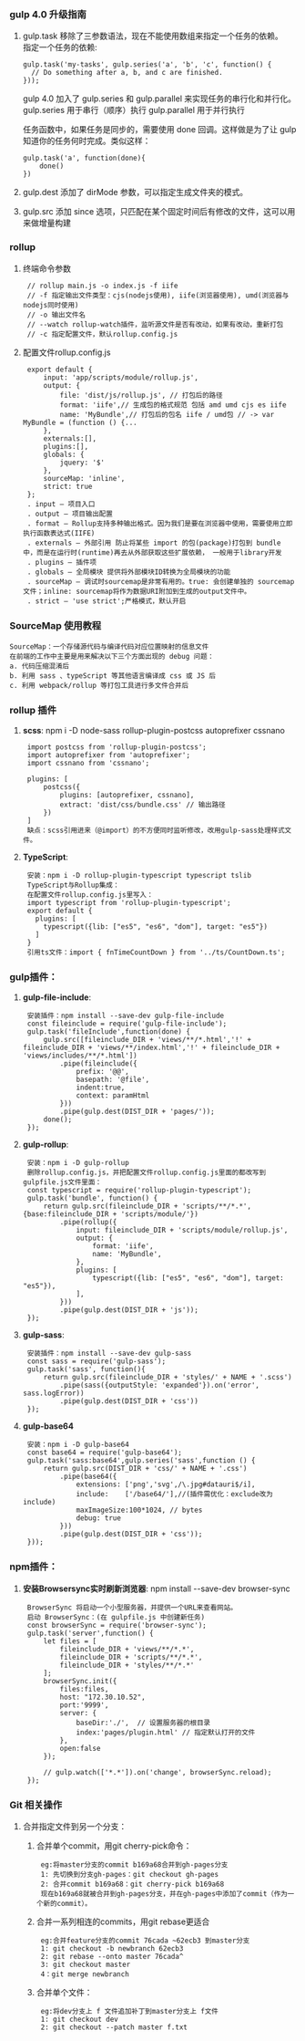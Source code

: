 
### gulp 4.0 升级指南
1.  gulp.task 移除了三参数语法，现在不能使用数组来指定一个任务的依赖。    
    指定一个任务的依赖:    
            
        gulp.task('my-tasks', gulp.series('a', 'b', 'c', function() {
          // Do something after a, b, and c are finished.
        }));

    gulp 4.0 加入了 gulp.series 和 gulp.parallel 来实现任务的串行化和并行化。
    gulp.series 用于串行（顺序）执行
    gulp.parallel 用于并行执行    
    
    任务函数中，如果任务是同步的，需要使用 done 回调。这样做是为了让 gulp 知道你的任务何时完成。类似这样：                

        gulp.task('a', function(done){
            done()
        })
        
1. gulp.dest 添加了 dirMode 参数，可以指定生成文件夹的模式。
1. gulp.src 添加 since 选项，只匹配在某个固定时间后有修改的文件，这可以用来做增量构建


### rollup
1. 终端命令参数

        // rollup main.js -o index.js -f iife
        // -f 指定输出文件类型：cjs(nodejs使用), iife(浏览器使用), umd(浏览器与nodejs同时使用)
        // -o 输出文件名
        // --watch rollup-watch插件，监听源文件是否有改动，如果有改动，重新打包
        // -c 指定配置文件，默认rollup.config.js

1. 配置文件rollup.config.js

        export default {
            input: 'app/scripts/module/rollup.js',
            output: {
                file: 'dist/js/rollup.js', // 打包后的路径
                format: 'iife',// 生成包的格式规范 包括 amd umd cjs es iife
                name: 'MyBundle',// 打包后的包名 iife / umd包 // -> var MyBundle = (function () {...
            },
            externals:[],
            plugins:[],
            globals: { 
                jquery: '$'
            },
            sourceMap: 'inline',
            strict: true
        };
        . input — 项目入口
        . output — 项目输出配置    
        . format — Rollup支持多种输出格式。因为我们是要在浏览器中使用，需要使用立即执行函数表达式(IIFE)  
        . externals — 外部引用 防止将某些 import 的包(package)打包到 bundle 中，而是在运行时(runtime)再去从外部获取这些扩展依赖， 一般用于library开发
        . plugins — 插件项
        . globals — 全局模块 提供将外部模块ID转换为全局模块的功能
        . sourceMap — 调试时sourcemap是非常有用的。true: 会创建单独的 sourcemap 文件；inline: sourcemap将作为数据URI附加到生成的output文件中。
        . strict — 'use strict';严格模式，默认开启
    
    
### SourceMap 使用教程    

    SourceMap：一个存储源代码与编译代码对应位置映射的信息文件    
    在前端的工作中主要是用来解决以下三个方面出现的 debug 问题：
    a. 代码压缩混淆后
    b. 利用 sass 、typeScript 等其他语言编译成 css 或 JS 后
    c. 利用 webpack/rollup 等打包工具进行多文件合并后
    
    
### rollup 插件
1. **scss**: npm i -D node-sass rollup-plugin-postcss autoprefixer cssnano 

        import postcss from 'rollup-plugin-postcss';
        import autoprefixer from 'autoprefixer';
        import cssnano from 'cssnano';
    
        plugins: [
            postcss({
                plugins: [autoprefixer, cssnano],
                extract: 'dist/css/bundle.css' // 输出路径
            })
        ]
        缺点：scss引用进来（@import）的不方便同时监听修改，改用gulp-sass处理样式文件。     
                
1. **TypeScript**: 

        安装：npm i -D rollup-plugin-typescript typescript tslib
        TypeScript与Rollup集成：
        在配置文件rollup.config.js里写入：
        import typescript from 'rollup-plugin-typescript';
        export default {
          plugins: [
            typescript({lib: ["es5", "es6", "dom"], target: "es5"})
          ]
        }
        引用ts文件：import { fnTimeCountDown } from '../ts/CountDown.ts';
        
        
### gulp插件：       
1. **gulp-file-include**:   

        安装插件：npm install --save-dev gulp-file-include
        const fileinclude = require('gulp-file-include');            
        gulp.task('fileInclude',function(done) {
            gulp.src([fileinclude_DIR + 'views/**/*.html','!' + fileinclude_DIR + 'views/**/index.html','!' + fileinclude_DIR + 'views/includes/**/*.html'])
                .pipe(fileinclude({
                    prefix: '@@',
                    basepath: '@file',
                    indent:true,
                    context: paramHtml
                }))
                .pipe(gulp.dest(DIST_DIR + 'pages/'));
            done();
        });
  
1. **gulp-rollup**:
    
        安装：npm i -D gulp-rollup
        删除rollup.config.js，并把配置文件rollup.config.js里面的都改写到gulpfile.js文件里面：
        const typescript = require('rollup-plugin-typescript');
        gulp.task('bundle', function() {
            return gulp.src(fileinclude_DIR + 'scripts/**/*.*',{base:fileinclude_DIR + 'scripts/module/'})
                .pipe(rollup({
                    input: fileinclude_DIR + 'scripts/module/rollup.js',
                    output: {
                        format: 'iife',
                        name: 'MyBundle',
                    },
                    plugins: [
                        typescript({lib: ["es5", "es6", "dom"], target: "es5"}),
                    ],
                }))
                .pipe(gulp.dest(DIST_DIR + 'js'));
        });
              
1. **gulp-sass**:   

        安装插件：npm install --save-dev gulp-sass
        const sass = require('gulp-sass');
        gulp.task('sass', function(){
        	return gulp.src(fileinclude_DIR + 'styles/' + NAME + '.scss')
        		.pipe(sass({outputStyle: 'expanded'}).on('error', sass.logError))
        		.pipe(gulp.dest(DIST_DIR + 'css'))
        });    
        
1. **gulp-base64**
    
        安装：npm i -D gulp-base64
        const base64 = require('gulp-base64');
        gulp.task('sass:base64',gulp.series('sass',function () {
            return gulp.src(DIST_DIR + 'css/' + NAME + '.css')
                .pipe(base64({
                    extensions: ['png','svg',/\.jpg#datauri$/i],
                    include:    ['/base64/'],//(插件需优化：exclude改为include)
                    maxImageSize:100*1024, // bytes
                    debug: true
                }))
                .pipe(gulp.dest(DIST_DIR + 'css'));
        }));
        
        
### npm插件：  
1. **安装Browsersync实时刷新浏览器**: npm install --save-dev browser-sync

        BrowserSync 将启动一个小型服务器，并提供一个URL来查看网站。
        启动 BrowserSync：(在 gulpfile.js 中创建新任务)        
        const browserSync = require('browser-sync');
        gulp.task('server',function() {
            let files = [
                fileinclude_DIR + 'views/**/*.*',
                fileinclude_DIR + 'scripts/**/*.*',
                fileinclude_DIR + 'styles/**/*.*'
            ];
            browserSync.init({
                files:files,
                host: "172.30.10.52",
                port:'9999',
                server: {
                    baseDir:'./',  // 设置服务器的根目录
                    index:'pages/plugin.html' // 指定默认打开的文件
                },
                open:false
            });
        
            // gulp.watch(['*.*']).on('change', browserSync.reload);
        });
 
    
### Git 相关操作
1. 合并指定文件到另一个分支：
    
    1. 合并单个commit，用git cherry-pick命令：
    
            eg:将master分支的commit b169a68合并到gh-pages分支
            1: 先切换到分支gh-pages：git checkout gh-pages
            2: 合并commit b169a68：git cherry-pick b169a68
            现在b169a68就被合并到gh-pages分支，并在gh-pages中添加了commit（作为一个新的commit）。
        
    1. 合并一系列相连的commits，用git rebase更适合
            
            eg:合并feature分支的commit 76cada ~62ecb3 到master分支
            1: git checkout -b newbranch 62ecb3
            2: git rebase --onto master 76cada^ 
            3: git checkout master
            4：git merge newbranch
        
    1. 合并单个文件：
    
            eg:将dev分支上 f 文件追加补丁到master分支上 f文件
            1: git checkout dev
            2: git checkout --patch master f.txt


        